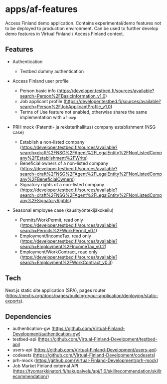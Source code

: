 # apps/af-features

Access Finland demo application. Contains experimental/demo features not to be deployed to production environment. Can be used to further develop demo features in Virtual Finland / Access Finland context.

## Features

- Authentication

  - Testbed dummy authentication

- Access Finland user profile
  - Person basic info (https://developer.testbed.fi/sources/available?search=Person%2FBasicInformation_v1.0)
  - Job applicant profile (https://developer.testbed.fi/sources/available?search=Person%2FJobApplicantProfile_v1.0)
  - Terms of Use feature not enabled, otherwise shares the same implementation with `af-mvp`
- PRH mock (Patentti- ja rekisterihallitus) company establishment (NSG case)
  - Establish a non-listed company (https://developer.testbed.fi/sources/available?search=draft%2FNSG%2FAgent%2FLegalEntity%2FNonListedCompany%2FEstablishment%2FWrite)
  - Beneficial owners of a non-listed company (https://developer.testbed.fi/sources/available?search=draft%2FNSG%2FAgent%2FLegalEntity%2FNonListedCompany%2FBeneficialOwners)
  - Signatory rights of a non-listed company (https://developer.testbed.fi/sources/available?search=draft%2FNSG%2FAgent%2FLegalEntity%2FNonListedCompany%2FSignatoryRights)
- Seasonal employee case (kausityöntekijäkokeilu)
  - Permits/WorkPermit, read only (https://developer.testbed.fi/sources/available?search=Permits%2FWorkPermit_v0.1)
  - Employment/IncomeTax, read only (https://developer.testbed.fi/sources/available?search=Employment%2FIncomeTax_v0.2)
  - Employment/WorkContract, read only (https://developer.testbed.fi/sources/available?search=Employment%2FWorkContract_v0.3)

## Tech

Next.js static site application (SPA), pages router (https://nextjs.org/docs/pages/building-your-application/deploying/static-exports).

## Dependencies

- authentication-gw (https://github.com/Virtual-Finland-Development/authentication-gw)
- testbed-api (https://github.com/Virtual-Finland-Development/testbed-api)
- users-api (https://github.com/Virtual-Finland-Development/users-api)
- codesets (https://github.com/Virtual-Finland-Development/codesets)
- prh-mock (https://github.com/Virtual-Finland-Development/prh-mock)
- Job Market Finland external API (https://tyomarkkinatori.fi/hakupalvelu/api/1.0/skillrecommendation/skillrecommendation/)
